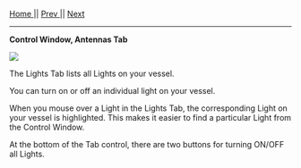 [Home ](https://github.com/PapaJoesSoup/ShipManifest/wiki)|| [Prev ](https://github.com/PapaJoesSoup/ShipManifest/wiki/1.6.3-Antennas-Tab)|| [Next](https://github.com/PapaJoesSoup/ShipManifest/wiki/1.7-Debug-Window)
***
**Control Window, Antennas Tab**

![](http://i.imgur.com/8MUfV1V.png)

The Lights Tab lists all Lights on your vessel.

You can turn on or off an individual light on your vessel.

When you mouse over a Light in the Lights Tab, the corresponding Light on your vessel is highlighted.  This makes it easier to find a particular Light from the Control Window.

At the bottom of the Tab control, there are two buttons for turning ON/OFF all Lights.